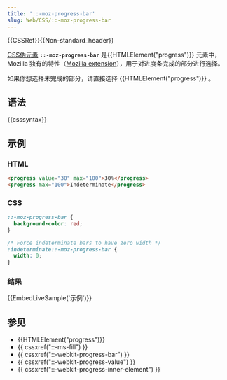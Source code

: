 ```yaml
---
title: '::-moz-progress-bar'
slug: Web/CSS/::-moz-progress-bar
---
```


{{CSSRef}}{{Non-standard_header}}

[CSS](/zh-CN/docs/Web/CSS)[伪元素](/zh-CN/docs/Web/CSS/Pseudo-elements) **`::-moz-progress-bar`** 是{{HTMLElement("progress")}} 元素中，Mozilla 独有的特性（[Mozilla extension](/zh-CN/docs/Web/CSS/Mozilla_Extensions)），用于对进度条完成的部分进行选择。

如果你想选择未完成的部分，请直接选择 {{HTMLElement("progress")}} 。

## 语法

{{csssyntax}}

## 示例

### HTML

```html
<progress value="30" max="100">30%</progress>
<progress max="100">Indeterminate</progress>
```

### CSS

```css
::-moz-progress-bar {
  background-color: red;
}

/* Force indeterminate bars to have zero width */
:indeterminate::-moz-progress-bar {
  width: 0;
}
```

### 结果

{{EmbedLiveSample('示例')}}

## 参见

- {{HTMLElement("progress")}}
- {{ cssxref("::-ms-fill") }}
- {{ cssxref("::-webkit-progress-bar") }}
- {{ cssxref("::-webkit-progress-value") }}
- {{ cssxref("::-webkit-progress-inner-element") }}
